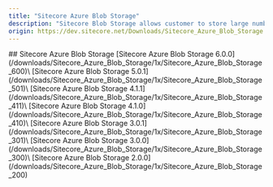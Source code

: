 ```yaml
---
title: "Sitecore Azure Blob Storage"
description: "Sitecore Blob Storage allows customer to store large number of media items with more efficient hosting cost and greater performance by removing large blobs from SQL Databases and move them to blob storage. Releases prior to 2.0.0 are located under the corresponding Sitecore Experience Platform downloads page."
origin: https://dev.sitecore.net/Downloads/Sitecore_Azure_Blob_Storage.aspx
---
```


<Card variant='outlineRaised' px={0} mb={8}>
<CardHeader>
## Sitecore Azure Blob Storage
</CardHeader>
<CardBody>
[Sitecore Azure Blob Storage 6.0.0](/downloads/Sitecore_Azure_Blob_Storage/1x/Sitecore_Azure_Blob_Storage_600)\
[Sitecore Azure Blob Storage 5.0.1](/downloads/Sitecore_Azure_Blob_Storage/1x/Sitecore_Azure_Blob_Storage_501)\
[Sitecore Azure Blob Storage 4.1.1](/downloads/Sitecore_Azure_Blob_Storage/1x/Sitecore_Azure_Blob_Storage_411)\
[Sitecore Azure Blob Storage 4.1.0](/downloads/Sitecore_Azure_Blob_Storage/1x/Sitecore_Azure_Blob_Storage_410)\
[Sitecore Azure Blob Storage 3.0.1](/downloads/Sitecore_Azure_Blob_Storage/1x/Sitecore_Azure_Blob_Storage_301)\
[Sitecore Azure Blob Storage 3.0.0](/downloads/Sitecore_Azure_Blob_Storage/1x/Sitecore_Azure_Blob_Storage_300)\
[Sitecore Azure Blob Storage 2.0.0](/downloads/Sitecore_Azure_Blob_Storage/1x/Sitecore_Azure_Blob_Storage_200)
</CardBody>          
</Card>